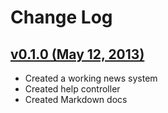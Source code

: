 # Change Log

## [v0.1.0 (May 12, 2013)](https://github.com/davblayn/boarderline/tree/v0.1.0)
* Created a working news system
* Created help controller
* Created Markdown docs
